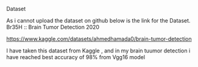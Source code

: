


Dataset 

As i cannot upload the dataset on github below is the link for the Dataset.
Br35H :: Brain Tumor Detection 2020 

https://www.kaggle.com/datasets/ahmedhamada0/brain-tumor-detection

I have taken this dataset from Kaggle ,
and in my brain tuumor detection i have reached best accuracy of 98% 
from Vgg16 model 
